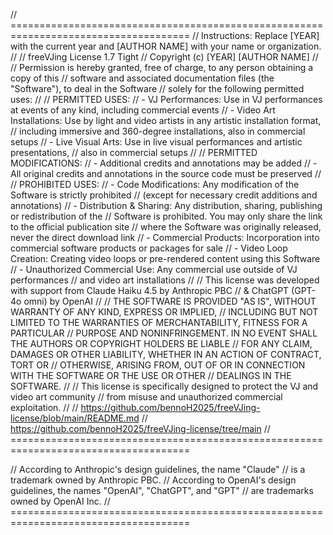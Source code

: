 // ===================================================================================== 
// Instructions: Replace [YEAR] with the current year and [AUTHOR NAME] with your name or organization.
//
// freeVJing License 1.7 Tight
// Copyright (c) [YEAR] [AUTHOR NAME]
//
// Permission is hereby granted, free of charge, to any person obtaining a copy of this 
// software and associated documentation files (the "Software"), to deal in the Software 
// solely for the following permitted uses:
//
// PERMITTED USES:
// - VJ Performances: Use in VJ performances at events of any kind, including commercial events
// - Video Art Installations: Use by light and video artists in any artistic installation format, 
//   including immersive and 360-degree installations, also in commercial setups
// - Live Visual Arts: Use in live visual performances and artistic presentations, 
//   also in commercial setups
//
// PERMITTED MODIFICATIONS:
// - Additional credits and annotations may be added
// - All original credits and annotations in the source code must be preserved
//
// PROHIBITED USES:
// - Code Modifications: Any modification of the Software is strictly prohibited 
//   (except for necessary credit additions and annotations)
// - Distribution & Sharing: Any distribution, sharing, publishing or redistribution of the 
//   Software is prohibited. You may only share the link to the official publication site 
//   where the Software was originally released, never the direct download link
// - Commercial Products: Incorporation into commercial software products or packages for sale
// - Video Loop Creation: Creating video loops or pre-rendered content using this Software
// - Unauthorized Commercial Use: Any commercial use outside of VJ performances 
//   and video art installations
//
// This license was developed with support from Claude Haiku 4.5 by Anthropic PBC 
// & ChatGPT (GPT-4o omni) by OpenAI
//
// THE SOFTWARE IS PROVIDED "AS IS", WITHOUT WARRANTY OF ANY KIND, EXPRESS OR IMPLIED, 
// INCLUDING BUT NOT LIMITED TO THE WARRANTIES OF MERCHANTABILITY, FITNESS FOR A PARTICULAR 
// PURPOSE AND NONINFRINGEMENT. IN NO EVENT SHALL THE AUTHORS OR COPYRIGHT HOLDERS BE LIABLE 
// FOR ANY CLAIM, DAMAGES OR OTHER LIABILITY, WHETHER IN AN ACTION OF CONTRACT, TORT OR 
// OTHERWISE, ARISING FROM, OUT OF OR IN CONNECTION WITH THE SOFTWARE OR THE USE OR OTHER 
// DEALINGS IN THE SOFTWARE.
//
// This license is specifically designed to protect the VJ and video art community 
// from misuse and unauthorized commercial exploitation.
//
// https://github.com/bennoH2025/freeVJing-license/blob/main/README.md
// https://github.com/bennoH2025/freeVJing-license/tree/main
// =====================================================================================

// According to Anthropic's design guidelines, the name "Claude"
// is a trademark owned by Anthropic PBC.
// According to OpenAI's design guidelines, the names "OpenAI", "ChatGPT", and "GPT"
// are trademarks owned by OpenAI Inc.
// =====================================================================================
